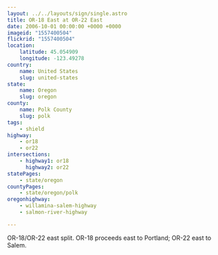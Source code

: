 ```yaml
---
layout: ../../layouts/sign/single.astro
title: OR-18 East at OR-22 East
date: 2006-10-01 00:00:00 +0000 +0000
imageid: "1557400504"
flickrid: "1557400504"
location:
    latitude: 45.054909
    longitude: -123.49278
country:
    name: United States
    slug: united-states
state:
    name: Oregon
    slug: oregon
county:
    name: Polk County
    slug: polk
tags:
    - shield
highway:
    - or18
    - or22
intersections:
    - highway1: or18
      highway2: or22
statePages:
    - state/oregon
countyPages:
    - state/oregon/polk
oregonhighway:
    - willamina-salem-highway
    - salmon-river-highway

---
```

OR-18/OR-22 east split.  OR-18 proceeds east to Portland; OR-22 east to Salem.